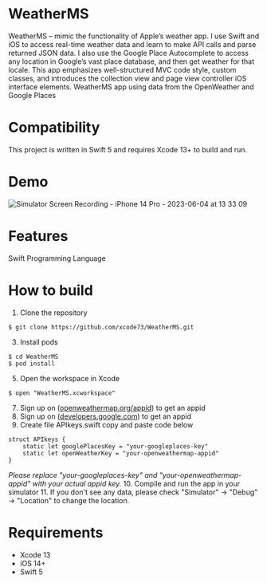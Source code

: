 # WeatherMS
WeatherMS – mimic the functionality of Apple’s weather app. I use Swift and iOS to access real-time weather data and learn to make API calls and parse returned JSON data.  I also use the Google Place Autocomplete to access any location in Google’s vast place database, and then get weather for that locale. This app emphasizes well-structured MVC code style, custom classes, and introduces the collection view and page view controller iOS interface elements.
WeatherMS app using data from the OpenWeather and Google Places

# Compatibility
This project is written in Swift 5 and requires Xcode 13+ to build and run.

# Demo
![Simulator Screen Recording - iPhone 14 Pro - 2023-06-04 at 13 33 09](https://github.com/xcode73/WeatherMS/assets/11060275/340408cc-fa88-4c67-93f1-5c23f8f4f5ed)

# Features
Swift Programming Language

# How to build
1. Clone the repository

```
$ git clone https://github.com/xcode73/WeatherMS.git
```

3. Install pods

```
$ cd WeatherMS
$ pod install
```

5. Open the workspace in Xcode

```
$ open "WeatherMS.xcworkspace"
```

7. Sign up on ([openweathermap.org/appid](https://openweathermap.org/appid)) to get an appid
8. Sign up on ([developers.google.com](https://developers.google.com/maps/documentation/places/web-service/overview)) to get an appid
9. Create file APIkeys.swift copy and paste code below

```
struct APIkeys {
    static let googlePlacesKey = "your-googleplaces-key"
    static let openWeatherKey = "your-openweathermap-appid"
}
```

*Please replace "your-googleplaces-key" and "your-openweathermap-appid" with your actual appid key.*
10. Compile and run the app in your simulator
11. If you don't see any data, please check "Simulator" -> "Debug" -> "Location" to change the location.

# Requirements
- Xcode 13
- iOS 14+
- Swift 5
